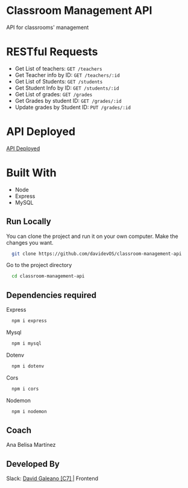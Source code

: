 # Classroom Management API
API for classrooms' management

# RESTful Requests
* Get List of teachers: `GET /teachers`
* Get Teacher info by ID: `GET /teachers/:id`
* Get List of Students:  `GET /students`
* Get Student Info by ID: `GET /students/:id`
* Get List of grades: `GET /grades`
* Get Grades by student ID: `GET /grades/:id`     
* Update grades by Student ID: `PUT /grades/:id`

# API Deployed
[API Deployed](https://class-room-management-api.herokuapp.com/)

# Built With

* Node
* Express
* MySQL

## Run Locally

You can clone the project and run it on your own computer. Make the changes you want.

```bash
  git clone https://github.com/davidevOS/classroom-management-api
```

Go to the project directory

```bash
  cd classroom-management-api
```
## Dependencies required
Express
```bash
  npm i express
```
Mysql
```bash
  npm i mysql
```
Dotenv
```bash
  npm i dotenv
```
Cors
```bash
  npm i cors
```
Nodemon
```bash
  npm i nodemon
```

## Coach 
Ana Belisa Martínez

## Developed By
Slack: [David Galeano [C7] ](https://github.com/davidevOS) |  Frontend



